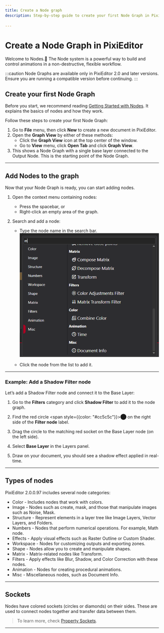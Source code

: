 ```yaml
---
title: Create a Node graph
description: Step-by-step guide to create your first Node Graph in PixiEditor, including adding nodes and using filters.

---
```


# Create a Node Graph in PixiEditor  
Welcome to Nodes.🎉 The Node system is a powerful way to build and control animations in a non-destructive, flexible workflow.    

:::caution
Node Graphs are available only in PixiEditor 2.0 and later versions. Ensure you are running a compatible version before continuing.
:::

## Create your first Node Graph

Before you start, we recommend reading [Getting Started with Nodes](https://pixieditor.net/docs/usage/node-graph/getting-started-with-node-graph/). It explains the basics of nodes and how they work.  

Follow these steps to create your first Node Graph:  

1. Go to **File** menu, then click **New** to create a new document in PixiEditor.
2. Open the **Graph View** by either of these methods:
    - Click the **Graph View** icon at the top center of the window.
    - Go to **View** menu, click **Open Tab** and click **Graph View**.
3. This shows a Node Graph with a single base layer connected to the Output Node. This is the starting point of the Node Graph.

---

## Add Nodes to the graph  

Now that your Node Graph is ready, you can start adding nodes.  

1. Open the context menu containing nodes:  
   - Press the spacebar, or  
   - Right-click an empty area of the graph.  

2. Search and add a node:  
   - Type the node name in the search bar.  
    ![The menu showing the available nodes](../img/search-for-nodes.png "The menu showing names of the nodes") 

   - Click the node from the list to add it.  

---

### Example: Add a Shadow Filter node 
Let’s add a Shadow Filter node and connect it to the Base Layer: 

1.  Go to the **Filters** category and click **Shadow Filter** to add it to the node graph.  

2. Find the red circle <span style={{color: "#cc5c5c"}}>⬤</span> on the right side of the **Filter node** label.
3. Drag the circle to the matching red socket on the Base Layer node (on the left side). 

4. Select **Base Layer** in the Layers panel.
5. Draw on your document, you should see a shadow effect applied in real-time.

---

## Types of nodes

PixiEditor 2.0.0.97 includes several node categories: 

- Color - Includes nodes that work with colors.
- Image - Nodes such as create, mask, and those that manipulate images such as Noise, Mask.
- Structure - Represent elements in a layer tree like Image Layers, Vector Layers, and Folders.
- Numbers - Nodes that perform numerical operations. For example, Math node.  
- Effects - Apply visual effects such as Raster Outline or Custom Shader. 
- Workspace - Nodes for customizing outputs and exporting zones.
- Shape - Nodes allow you to create and manipulate shapes.
- Matrix - Matrix-related nodes like Transform.
- Filters - Apply effects like Blur, Shadow, and Color Correction with these nodes.
- Animation - Nodes for creating procedural animations.
- Misc - Miscellaneous nodes, such as Document Info.


---

## Sockets

Nodes have colored sockets (circles or diamonds) on their sides. These are used to connect nodes together and transfer data between them.  

> To learn more, check [Property Sockets](https://pixieditor.net/docs/usage/node-graph/property-sockets/).

---

 